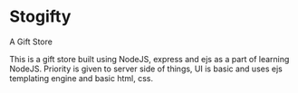 # Stogifty
A Gift Store

This is a gift store built using NodeJS, express and ejs as a part of learning NodeJS.
Priority is given to server side of things, UI is basic and uses ejs templating engine and basic html, css.
